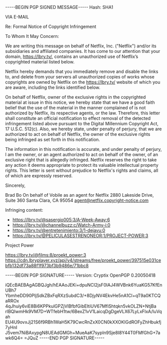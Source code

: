 -----BEGIN PGP SIGNED MESSAGE-----
Hash: SHA1

VIA E-MAIL

Re: Formal Notice of Copyright Infringement

To Whom It May Concern:

We are writing this message on behalf of Netflix, Inc. ("Netflix") and/or its subsidiaries and affiliated companies. It has come to our attention that your domain, https://lbry.tv/, contains an unauthorized use of Netflix’s copyrighted material listed below.

Netflix hereby demands that you immediately remove and disable the links to, and delete from your servers all unauthorized copies of works whose copyrights are owned by Netflix on the https://lbry.tv/ website of which you are aware, including the links identified below.

On behalf of Netflix, owner of the exclusive rights in the copyrighted material at issue in this notice, we hereby state that we have a good faith belief that the use of the material in the manner complained of is not authorized by Netflix, its respective agents, or the law. Therefore, this letter shall constitute an official notification to effect removal of the detected infringement listed above pursuant to the Digital Millennium Copyright Act, 17 U.S.C. 512(c). Also, we hereby state, under penalty of perjury, that we are authorized to act on behalf of Netflix, the owner of the exclusive rights being infringed as set forth in this notification.

The information in this notification is accurate, and under penalty of perjury, I am the owner, or an agent authorized to act on behalf of the owner, of an exclusive right that is allegedly infringed. Netflix reserves the right to take any action it deems appropriate to protect its valuable intellectual property rights. This letter is sent without prejudice to Netflix's rights and claims, all of which are expressly reserved.

Sincerely,

Brad Bo
On behalf of Vobile as an agent for Netflix
2880 Lakeside Drive, Suite 360
Santa Clara, CA 95054
agent@netflix.copyright-notice.com


Infringing content:

- https://lbry.tv/@sasergio005:3/A-Week-Away:6
- https://lbry.tv/@channelbuzz:c/Watch-Army-i:0
- https://lbry.tv/@entretenimiento:3/1-dejavu:0
- https://lbry.tv/@PELICULASESTRENONEOR:1/PROJECT-POWER:3

Project Power


https://lbry.tv/@films:8/proekt_power:3
https://cdn.lbryplayer.xyz/api/v4/streams/free/proekt_power/397515e031cebfb132df73a88f1f973bf3b9486e/71bbc8





-----BEGIN PGP SIGNATURE-----
Version: Cryptix OpenPGP 0.20050418

iQEcBAEBAgAGBQJgh/hEAAoJEKi+dpuNCI2jsF0IAJ4WVBnk6YuaKG57KfEnUBh7
YbmheDD90PIjSdkZBxFqRXzSubdC3/+8DjyNV4EkvHe5nA1Cl+qT9a0KTCQaRROx
4qJhuiy6viE8Bi6KPPkulGPZjVlBfbfGibEItiUV67MfiShtqkn5vkOLZN+NtjBa
rlBQIwmHk9VM7D+WTfebH1tw/6BexZ1vV1LaicqDgDgeVLX67LyLxFlxA/luVqah
EU4U9ovxJj21S6f9RBh1WaH5K79CwcRnZxX0CN0kXXOKIGdROFyZhHbukfj7yHnI
J5vem7NiBAxypgN8UEAdGMGh+MueAaK7sypIn9Sje8I8Y44T0FMfGhG+7awk6Q4=
=JQuZ
-----END PGP SIGNATURE----- 
